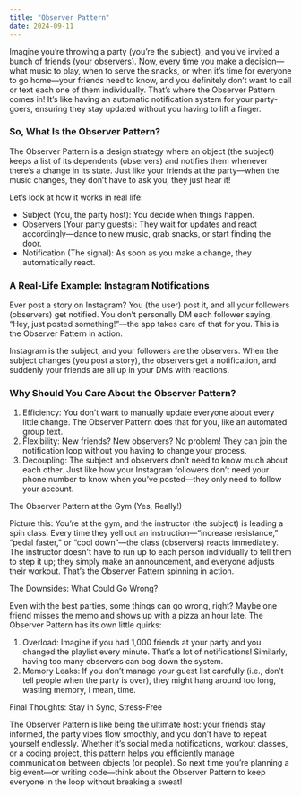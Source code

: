 ```yaml
---
title: "Observer Pattern"
date: 2024-09-11
---
```


Imagine you’re throwing a party (you’re the subject), and you’ve invited a bunch of friends (your observers). Now, every 
time you make a decision—what music to play, when to serve the snacks, or when it’s time for everyone to go home—your 
friends need to know, and you definitely don’t want to call or text each one of them individually. That’s where the 
Observer Pattern comes in! It’s like having an automatic notification system for your party-goers, ensuring they stay 
updated without you having to lift a finger.

### So, What Is the Observer Pattern?

The Observer Pattern is a design strategy where an object (the subject) keeps a list of its dependents (observers) and 
notifies them whenever there’s a change in its state. Just like your friends at the party—when the music changes, they 
don’t have to ask you, they just hear it!

Let’s look at how it works in real life:

- Subject (You, the party host): You decide when things happen.
- Observers (Your party guests): They wait for updates and react accordingly—dance to new music, grab snacks, or start
finding the door.
- Notification (The signal): As soon as you make a change, they automatically react.

### A Real-Life Example: Instagram Notifications

Ever post a story on Instagram? You (the user) post it, and all your followers (observers) get notified. You don’t 
personally DM each follower saying, “Hey, just posted something!”—the app takes care of that for you. This is the 
Observer Pattern in action.

Instagram is the subject, and your followers are the observers. When the subject changes (you post a story), the 
observers get a notification, and suddenly your friends are all up in your DMs with reactions.

### Why Should You Care About the Observer Pattern?

1.	Efficiency: You don’t want to manually update everyone about every little change. The Observer Pattern does that 
for you, like an automated group text.
2. Flexibility: New friends? New observers? No problem! They can join the notification loop without you having to change 
your process.
3. Decoupling: The subject and observers don’t need to know much about each other. Just like how your Instagram 
followers don’t need your phone number to know when you’ve posted—they only need to follow your account.

The Observer Pattern at the Gym (Yes, Really!)

Picture this: You’re at the gym, and the instructor (the subject) is leading a spin class. Every time they yell out an 
instruction—“increase resistance,” “pedal faster,” or “cool down”—the class (observers) reacts immediately. The 
instructor doesn't have to run up to each person individually to tell them to step it up; they simply make an 
announcement, and everyone adjusts their workout. That’s the Observer Pattern spinning in action.

The Downsides: What Could Go Wrong?

Even with the best parties, some things can go wrong, right? Maybe one friend misses the memo and shows up with a pizza 
an hour late. The Observer Pattern has its own little quirks:

1. Overload: Imagine if you had 1,000 friends at your party and you changed the playlist every minute. That’s a lot of 
notifications! Similarly, having too many observers can bog down the system.
2. Memory Leaks: If you don’t manage your guest list carefully (i.e., don’t tell people when the party is over), they 
might hang around too long, wasting memory, I mean, time.

Final Thoughts: Stay in Sync, Stress-Free

The Observer Pattern is like being the ultimate host: your friends stay informed, the party vibes flow smoothly, and you 
don’t have to repeat yourself endlessly. Whether it’s social media notifications, workout classes, or a coding project, 
this pattern helps you efficiently manage communication between objects (or people). So next time you’re planning a big 
event—or writing code—think about the Observer Pattern to keep everyone in the loop without breaking a sweat!